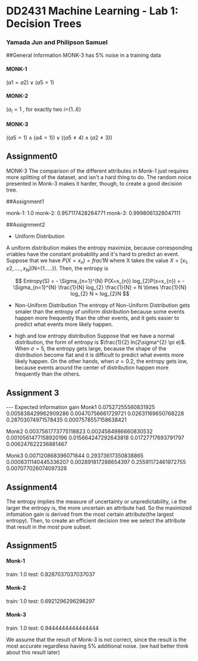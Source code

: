 # DD2431 Machine Learning - Lab 1: Decision Trees

### Yamada Jun and Philipson Samuel

##General Information
MONK-3 has 5% noise in a training data

#### MONK-1

$(a1 = a2) \vee (a5 = 1)$

#### MONK-2

$(a_{i}=1$ , for exactly two $i=${$1..6$}

#### MONK-3

$((a5=1) \wedge (a4=1))\vee((a5 \neq 4) \wedge (a2 \neq 3))$

## Assignment0

MONK-3
The comparison of the different attributes in Monk-1 just requires more splitting of the dataset, and isn't a hard thing to do. The random noice presented in Monk-3 makes it harder, though, to create a good decision tree.

##Assignment1

monk-1: 1.0
monk-2: 0.957117428264771
monk-3: 0.9998061328047111

##Assignment2
- Uniform Distribution

A uniform distribution makes the entropy maximize, because corresponding vriables have the constant probability and it's hard to predict an event.
Suppose that we have $P(X=x_{n}) = frac{1}{N}$ where X takes the value  $X=[x_{1}, x{2},....,x_{N}]$(N={1.....}).
Then, the entropy is

$$
Entropy(S) = - \Sigma_{n=1}^{N} P(X=x_{n}) log_{2}P(x=x_{n}) = - \Sigma_{n=1}^{N} \frac{1}{N} log_{2} \frac{1}{N} = N \times \frac{1}{N} log_{2} N = log_{2}N
$$

- Non-Uniform Distribution
The entropy of Non-Uniform Distribution gets smaler than the entropy of uniform distribution because  some events happen more frequently  than the other events, and it gets easier to predict what events more likely happen. 

- high and low  entropy distribution
Suppose that we have a normal distribution, the form of entropy is $\frac{1}{2} ln(2\sigma^{2} \pi e)$. When $\sigma = 5$, the entropy gets large, because the shape of the distribution become flat and it is difficult to predict what events more likely happen.
On the other hands, when $\sigma = 0.2$, the entropy gets low, because events around the center of distribution happen more frequently than the others.

## Assignment 3
--- Expected Information gain
Monk1
0.07527255560831925
0.005838429962909286
0.00470756661729721
0.02631169650768228
0.28703074971578435
0.0007578557158638421


Monk2
0.0037561773775118823
0.0024584986660830532
0.0010561477158920196
0.015664247292643818
0.01727717693791797
0.006247622236881467


Monk3
0.007120868396071844
0.29373617350838865
0.0008311140445336207
0.002891817288654397
0.25591172461972755
0.007077026074097326

## Assignment4
The entropy implies the measure of uncertainty or unpredictability, i.e the larger the entropy is, the more uncertain an attribute had. So the maximized infomation gain is derived from the most certain attribute(the largest entropy). 
Then, to create an efficient decision tree we select the attribute that result in the most pure subset.

## Assignment5 

#### Monk-1
train: 1.0
test: 0.8287037037037037

#### Monk-2
train: 1.0
test: 0.6921296296296297

#### Monk-3
train: 1.0
test: 0.9444444444444444

We assume that the result of Monk-3 is not correct, since the result is the most accurate regardless having 5% additional noise.
(we had better think about this result later)


